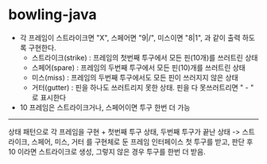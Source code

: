 # bowling-java
- 각 프레임이 스트라이크면 "X", 스페어면 "9|/", 미스이면 "8|1", 과 같이 출력 하도록 구현한다.
  - 스트라이크(strike) : 프레임의 첫번째 투구에서 모든 핀(10개)를 쓰러트린 상태
  - 스페어(spare) : 프레임의 두번째 투구에서 모든 핀(10)개를 쓰러트린 상태
  - 미스(miss) : 프레임의 두번째 투구에서도 모든 핀이 쓰러지지 않은 상태
  - 거터(gutter) : 핀을 하나도 쓰러트리지 못한 상태. 핀을 다 못쓰러트리면 " - " 로 표시한다
- 10 프레임은 스트라이크거나, 스페어이면 투구 한번 더 가능


---
상태 패턴으로 각 프레임을 구현 + 첫번째 투구 상태, 두번째 투구가 끝난 상태 
-> 스트라이크, 스페어, 미스, 거터 를 구현체로 둔 프레임 인터페이스
첫 투구를 받고, 판단 후 10 이라면 스트라이크로 생성, 그렇지 않은 경우 투구를 한번 더 받음.
